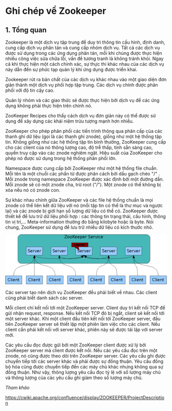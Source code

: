 # Ghi chép về Zookeeper 

## 1. Tổng quan

Zookeeper là một dịch vụ tập trung để duy trì thông tin cấu hình, định danh, cung cấp dịch vụ phân tán và cung cấp nhóm dịch vụ. Tất cả các dịch vụ được sử dụng trong các ứng dụng phân tán, mỗi khi chúng được thực hiện nhiều công việc sửa chữa lỗi, vấn đề tương tranh là không tránh khỏi. Ngay cả khi thực hiện một cách chính xác, sự thực thi khác nhau của các dịch vụ này dẫn đến sự phức tạp quản lý khi ứng dụng được triển khai.

Zookeeper rút ra bản chất của các dịch vụ khác nhau vào một giao diện đơn giản thành một dịch vụ phối hợp tập trung. Các dịch vụ chính được phân phối với độ tin cậy cao. 

Quản lý nhóm và các giao thức sẽ được thực hiện bởi dịch vụ để các ứng dụng không phải thực hiện trên chính nó.

ZooKeeper Recipes cho thấy cách dịch vụ đơn giản này có thể được sử dụng để xây dựng các khái niệm trừu tượng mạnh hơn nhiều. 

ZooKeeper cho phép phân phối các tiến trình thông qua phân cấp của các thanh ghi dữ liệu (gọi là các thanh ghi znode), giống như một hệ thống tập tin. Không giống như các hệ thống tập tin bình thường, ZooKeeper cung cấp cho các client của nó thông lượng cao, độ trễ thấp, tính sẵn sàng cao, quyền truy cập vào các znode nghiêm ngặt. Hiệu suất của ZooKeeper cho phép nó được sử dụng trong hệ thống phân phối lớn. 

Namespace được cung cấp bởi ZooKeeper như một hệ thống file chuẩn. Mỗi tên là một chuỗi các phần tử được phân cách bởi dấu gạch chéo "/" . Mỗi znode trong namespace ZooKeeper được xác định bởi một đường dẫn. Mỗi znode sẽ có một znode cha, trừ root ("/"). Một znode có thể không bị xóa nếu nó có znode con.

Sự khác nhau chính giữa ZooKeeper và các file hệ thống chuẩn là mọi znode có thể liên kết dữ liệu với nó (mỗi tập tin có thể là thư mục và ngược lại) và các znode bị giới hạn số lượng dữ liệu có thể có. ZooKeeper được thiết kế để lưu trữ dữ liệu phối hợp : các thông tin trạng thái, cấu hình, thông tin vị trí,... Meta-information thường đo bằng kilobyte hoặc là byte. Nói chung, ZooKeeper sử dụng để lưu trữ nhiều dữ liệu có kích thước nhỏ.

<img src="https://github.com/locvx1234/Zookeeper-kafka/blob/master/image/scheme.png?raw=true">

Các server tạo nên dịch vụ ZooKeeper đều phải biết về nhau. Các client cũng phải biết danh sách các server. 

Mỗi client chỉ kết nối tới một ZooKeeper server. Client duy trì kết nối TCP để gửi nhận request, response. Nếu kết nối TCP đó bị ngắt, client sẽ kết nối tới một server khác. Khi một client đầu tiên kết nối tới ZooKeeper server, đầu tiên ZooKeeper server sẽ thiết lập một phiên làm việc cho các client. Nếu client cần phải kết nối với server khác, phiên này sẽ được tái lập với server mới.

Các yêu cầu đọc được gửi bởi một ZooKeeper client được xử lý bởi ZooKeeper server mà client được kết nối. Nếu các yêu cầu đọc trên một znode, nó cũng được theo dõi trên ZooKeeper server. Các yêu cầu ghi được chuyển tiếp tới các server khác và phải được sự đồng thuận. Yêu cầu đồng bộ hóa cũng được chuyển tiếp đến các máy chủ khác nhưng không qua sự đồng thuận. Như vậy, thông lượng yêu cầu đọc tỷ lệ với số lượng máy chủ và thông lượng của các yêu cầu ghi giảm theo số lượng máy chủ.








*Tham khảo*

https://cwiki.apache.org/confluence/display/ZOOKEEPER/ProjectDescription